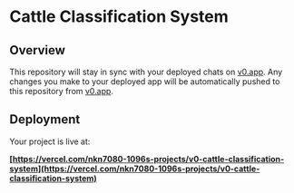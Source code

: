 # Cattle Classification System

## Overview

This repository will stay in sync with your deployed chats on [v0.app](https://v0.app).
Any changes you make to your deployed app will be automatically pushed to this repository from [v0.app](https://v0.app).

## Deployment

Your project is live at:

**[https://vercel.com/nkn7080-1096s-projects/v0-cattle-classification-system](https://vercel.com/nkn7080-1096s-projects/v0-cattle-classification-system)**

